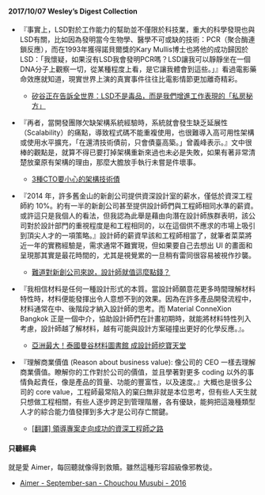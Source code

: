 #### 2017/10/07 Wesley’s Digest Collection

- 『事實上，LSD對於工作能力的幫助並不僅限於科技業，重大的科學發現也與LSD有關，比如因為發明當今生物學、醫學不可或缺的技術：PCR（聚合酶連鎖反應），而在1993年獲得諾貝爾獎的Kary Mullis博士也將他的成功歸因於LSD：「我懷疑，如果沒有LSD我會發明PCR嗎？LSD讓我可以靜靜坐在一個DNA分子上觀察一切，從某種程度上看，是它讓我體會到這些。」』看過電影藥命效應就知道，現實世界上演的真實事件往往比電影情節更加離奇精彩。
  - [矽谷正在告訴全世界：LSD不是毒品，而是我們增進工作表現的「私房秘方」](https://www.thenewslens.com/article/77438)
  
- 『再者，當開發團隊欠缺架構系統經驗時，系統就會發生缺乏延展性（Scalability）的痛點，導致程式碼不能重複使用，也很難導入高可用性架構或使用水平擴充，「在還清技術債前，只會債臺高築。」曾義峰表示。』文中很棒的觀點是，就算不得已要打掉架構重新來過也未必是失敗，如果有著非常清楚放棄原有架構的理由，那麼大膽放手執行未嘗是件壞事。
  - [3種CTO要小心的架構技術債](http://www.ithome.com.tw/news/116435)
  
- 『2014 年，許多舊金山的新創公司提供資深設計室的薪水，僅低於資深工程師約 10%。約有一半的新創公司甚至提供設計師們與工程師相同水準的薪資。或許這只是我個人的看法，但我認為此舉是藉由向潛在設計師族群表明，該公司對於設計部門的重視程度是和工程相同的，以在這個供不應求的市場上吸引到頂尖人才的一項策略。』設計師的薪資早該和工程師相當了，就筆者菜菜將近一年的實務經驗是，需求通常不難實現，但如果要自己去想出 UI 的畫面和呈現那其實是最花時間的，尤其是視覺累的一旦稍有雷同很容易被視作抄襲。
  - [難道對新創公司來說，設計師就值這麼點錢？](https://buzzorange.com/techorange/2014/10/01/how-top-startups-pay-designers/)
  
- 『我相信材料是任何一種設計形式的本質。當設計師願意花更多時間理解材料特性時，材料便能發揮出令人意想不到的效果。因為在許多產品開發流程中，材料通常在中、後階段才納入設計師的思考。而 Material ConneXion Bangkok 正是一個中介，協助設計師們在計畫初期時，就能將材料特性列入考慮，設計師越了解材料，越有可能與設計方案碰撞出更好的化學反應。』。
  - [亞洲最大！泰國曼谷材料圖書館 成設計師挖寶天堂](https://www.damanwoo.com/node/90288)


- 『理解商業價值 (Reason about business value): 像公司的 CEO 一樣去理解商業價值。瞭解你的工作對於公司的價值，並且學著對更多 coding 以外的事情負起責任，像是產品的質量、功能的豐富性，以及速度。』大概也是很多公司的 core value，工程師最常陷入的窠臼無非就是本位思考，但有些人天生就只想做工程相關，有些人逐步跨足到管理階層，各有優缺，能夠把這幾種類型人才的綜合能力值發揮到多大才是公司存亡關鍵。
  - [[翻譯] 領導專案走向成功的資深工程師之路](https://medium.com/the-bayesian-trap/%E7%BF%BB%E8%AD%AF-%E9%A0%98%E5%B0%8E%E5%B0%88%E6%A1%88%E8%B5%B0%E5%90%91%E6%88%90%E5%8A%9F%E7%9A%84%E8%B3%87%E6%B7%B1%E5%B7%A5%E7%A8%8B%E5%B8%AB%E4%B9%8B%E8%B7%AF-d7992395277a)





#### 只聽經典
就是愛 Aimer，每回聽就像得到救贖。雖然這種形容超級像邪教徒。
- [Aimer - September-san - Chouchou Musubi - 2016](https://www.youtube.com/watch?v=wUSrmIkR-EE)